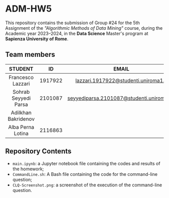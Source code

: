 # ADM-HW5

This repository contains the submission of Group #24 for the 5th Assignment of the *"Algorithmic Methods of Data Mining"* course, during the Academic year 2023–2024, in the **Data Science** Master's program at **Sapienza University of Rome**.

## Team members

| STUDENT | ID | EMAIL |
| :-: | :-: | :-: |
| Francesco Lazzari | 1917922 |  lazzari.1917922@studenti.uniroma1.it |
| Sohrab Seyyedi Parsa | 2101087 | seyyediparsa.2101087@studenti.uniroma1.it | 
| Adilkhan Bakridenov |  |
| Alba Perna Lotina | 2116863 |

## Repository Contents

- `main.ipynb`: a Jupyter notebook file containing the codes and results of the homework;
- `CommandLine.sh`: A Bash file containing the code for the command-line question;
- `CLQ-Screenshot.png`: a screenshot of the execution of the command-line question.

